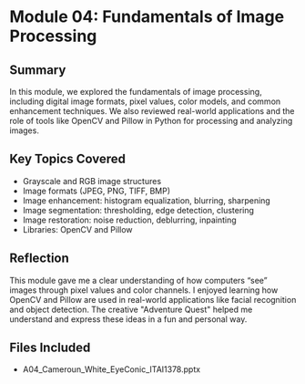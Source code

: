 # Module 04: Fundamentals of Image Processing

## Summary
In this module, we explored the fundamentals of image processing, including digital image formats, pixel values, color models, and common enhancement techniques. We also reviewed real-world applications and the role of tools like OpenCV and Pillow in Python for processing and analyzing images.

## Key Topics Covered
- Grayscale and RGB image structures
- Image formats (JPEG, PNG, TIFF, BMP)
- Image enhancement: histogram equalization, blurring, sharpening
- Image segmentation: thresholding, edge detection, clustering
- Image restoration: noise reduction, deblurring, inpainting
- Libraries: OpenCV and Pillow

## Reflection
This module gave me a clear understanding of how computers “see” images through pixel values and color channels. I enjoyed learning how OpenCV and Pillow are used in real-world applications like facial recognition and object detection. The creative "Adventure Quest" helped me understand and express these ideas in a fun and personal way.

## Files Included
- A04_Cameroun_White_EyeConic_ITAI1378.pptx
